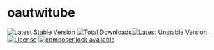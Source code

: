 # oautwitube
[![Latest Stable Version](https://poser.pugx.org/densul/oautwitube/version)](https://packagist.org/packages/densul/oautwitube)
[![Total Downloads](https://poser.pugx.org/densul/oautwitube/downloads)](https://packagist.org/packages/densul/oautwitube)[![Latest Unstable Version](https://poser.pugx.org/densul/oautwitube/v/unstable)](//packagist.org/packages/densul/oautwitube)
[![License](https://poser.pugx.org/densul/oautwitube/license)](https://packagist.org/packages/densul/oautwitube)
[![composer.lock available](https://poser.pugx.org/densul/oautwitube/composerlock)](https://packagist.org/packages/densul/oautwitube)
